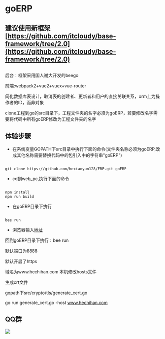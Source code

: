 # goERP


## 建议使用新框架 [https://github.com/itcloudy/base-framework/tree/2.0](https://github.com/itcloudy/base-framework/tree/2.0)

## 
后台：框架采用国人谢大开发的beego

前端:webpack2+vue2+vuex+vue-router

简化数据库表设计，取消表的创建者、更新者和用户的直接关联关系，orm上为操作者的ID，而非对象

clone工程到go的src目录下，工程文件夹的名字必须为goERP，若要修改名字需要将代码中所有goERP修改为工程文件夹的名字

## 体验步骤
* 在系统变量GOPATH下src目录中执行下面的命令(文件夹名称必须为goERP,改成其他名称需要替换代码中的包引入中的字符串"goERP")
<pre><code>
git clone https://github.com/hexiaoyun128/ERP.git goERP
</pre></code>
* cd到web_pc,执行下面的命令
<pre><code>
npm install
npm run build 
</pre></code>
* 在goERP目录下执行
<pre><code>
bee run
</pre></code>
* 浏览器输入[地址](localhost:8888)

回到goERP目录下执行：bee run 

默认端口为8888

默认开启了https

域名为www.hechihan.com 本机修改hosts文件

生成crt文件

gopath下src/crypto/tls/generate_cert.go

go run generate_cert.go -host www.hechihan.com



## QQ群
![](http://i.imgur.com/fxfcP6k.png)


